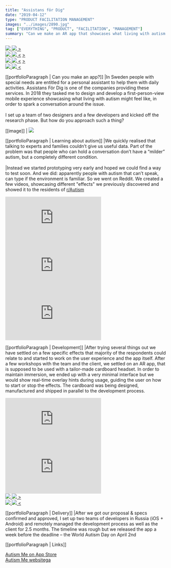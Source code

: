 ```yaml
---
title: "Assistans för Dig"
date: "2019-04-12"
type: "PRODUCT FACILITATION MANAGEMENT"
images: "../images/2890.jpg"
tag: ["EVERYTHING", "PRODUCT", "FACILITATION", "MANAGEMENT"]
summary: "Can we make an AR app that showcases what living with autism might feel like? We tried. Here's what happened."
---
```


<div class="imageGrid" id="imageGrid">
    <div class="imageWrapper">
        <div class="cssbox">
            <a id="image1" href="#image1"><img class="cssbox_thumb" src="https://raw.githubusercontent.com/mikethepurple/mikethepurple.github.io/7378d98bd3170c0122688eb30823af2a3d836c96/src/images/2890.jpg" />
                <span class="cssbox_full"><img src="https://raw.githubusercontent.com/mikethepurple/mikethepurple.github.io/7378d98bd3170c0122688eb30823af2a3d836c96/src/images/2890.jpg" /></span>
            </a>
            <a class="cssbox_close" href="#imageGrid"></a>
            <a class="cssbox_next" href="#image2">&gt;</a>
        </div>
    </div>
    <div class="imageWrapper">
        <div class="cssbox">
            <a id="image2" href="#image2"><img class="cssbox_thumb" src="https://raw.githubusercontent.com/mikethepurple/mikethepurple.github.io/7378d98bd3170c0122688eb30823af2a3d836c96/src/images/2890.jpg" />
                <span class="cssbox_full"><img src="https://raw.githubusercontent.com/mikethepurple/mikethepurple.github.io/7378d98bd3170c0122688eb30823af2a3d836c96/src/images/2890.jpg" /></span>
            </a>
            <a class="cssbox_close" href="#imageGrid"></a>
            <a class="cssbox_prev" href="#image1">&lt;</a>
            <a class="cssbox_next" href="#image3">&gt;</a>
        </div>
    </div>
    <div class="imageWrapper">
        <div class="cssbox">
            <a id="image3" href="#image3"><img class="cssbox_thumb" src="https://raw.githubusercontent.com/mikethepurple/mikethepurple.github.io/7378d98bd3170c0122688eb30823af2a3d836c96/src/images/2890.jpg" />
                <span class="cssbox_full"><img src="https://raw.githubusercontent.com/mikethepurple/mikethepurple.github.io/7378d98bd3170c0122688eb30823af2a3d836c96/src/images/2890.jpg" /></span>
            </a>
            <a class="cssbox_close" href="#imageGrid"></a>
            <a class="cssbox_prev" href="#image2">&lt;</a>
            <a class="cssbox_next" href="#image4">&gt;</a>
        </div>
    </div>
    <div class="imageWrapper">
        <div class="cssbox">
            <a id="image4" href="#image4"><img class="cssbox_thumb" src="https://raw.githubusercontent.com/mikethepurple/mikethepurple.github.io/7378d98bd3170c0122688eb30823af2a3d836c96/src/images/2890.jpg" />
                <span class="cssbox_full"><img src="https://raw.githubusercontent.com/mikethepurple/mikethepurple.github.io/7378d98bd3170c0122688eb30823af2a3d836c96/src/images/2890.jpg" /></span>
            </a>
            <a class="cssbox_close" href="#imageGrid"></a>
            <a class="cssbox_prev" href="#image3">&lt;</a>
        </div>
    </div>
</div>

[[portfolioParagraph | Can you make an app?]]
|In Sweden people with special needs are entitled for a personal assistant to help them with daily activities. Assistans För Dig is one of the companies providing these services. In 2018 they tasked me to design and develop a first-person-view mobile experience showcasing what living with autism might feel like, in order to spark a conversation around the issue. <br /> <br/> I set up a team of two designers and a few developers and kicked off the research phase. But how do you approach such a thing?

[[image]]
| ![](/../../images/2890.jpg)

[[portfolioParagraph | Learning about autism]]
|We quickly realised that talking to experts and families couldn’t give us useful data. Part of the problem was that people who can hold a conversation don’t have a “milder” autism, but a completely different condition. <br /> <br/>
|Instead we started prototyping very early and hoped we could find a way to test soon. And we did: apparently people with autism that can’t speak, can type if the environment is familiar. So we went on Reddit. We created a few videos, showcasing different "effects" we previously discovered and showed it to the residents of <a href="https://www.reddit.com/r/autism/" target="_blank">r/Autism</a>

<div class="imageGrid">
    <div class="imageWrapper">
        <div class="cssbox">
            <iframe src="https://www.youtube.com/embed/uqbAyPJv0B0" frameborder="0" allowfullscreen></iframe>
        </div>
    </div>
    <div class="imageWrapper">
        <div class="cssbox">
            <iframe  src="https://www.youtube.com/embed/ELH1W-VHEEA" frameborder="0" allowfullscreen></iframe>
        </div>
    </div>
    <div class="imageWrapper">
        <div class="cssbox">
            <iframe src="https://www.youtube.com/embed/Wk-gvkKxwJs" frameborder="0" allowfullscreen></iframe>
        </div>
    </div>
</div>

[[portfolioParagraph | Development]]
|After trying several things out we have settled on a few specific effects that majority of the respondents could relate to and started to work on the user experience and the app itself. After a few workshops with the team and the client, we settled on an AR app, that is supposed to be used with a tailor-made cardboard headset. In order to maintain immersion, we ended up with a very minimal interface but we would show real-time overlay hints during usage, guiding the user on how to start or stop the effects. The cardboard was being designed, manufactured and shipped in parallel to the development process.

<div class="imageGrid" id="imageGrid2">
    <div class="imageWrapper">
        <div class="cssbox">
            <iframe src="https://www.youtube.com/embed/JiiajPTa8wA" frameborder="0" allowfullscreen></iframe>
        </div>
    </div>
    <div class="imageWrapper">
        <div class="cssbox">
            <iframe  src="https://www.youtube.com/embed/BYrAXfxLfCk" frameborder="0" allowfullscreen></iframe>
        </div>
    </div>
    <div class="imageWrapper">
        <div class="cssbox">
            <a id="image5" href="#image5"><img class="cssbox_thumb" src="https://raw.githubusercontent.com/mikethepurple/mikethepurple.github.io/7378d98bd3170c0122688eb30823af2a3d836c96/src/images/2890.jpg" />
                <span class="cssbox_full"><img src="https://raw.githubusercontent.com/mikethepurple/mikethepurple.github.io/7378d98bd3170c0122688eb30823af2a3d836c96/src/images/2890.jpg" /></span>
            </a>
            <a class="cssbox_close" href="#imageGrid2"></a>
            <a class="cssbox_next" href="#image2">&gt;</a>
        </div>
    </div>
    <div class="imageWrapper">
        <div class="cssbox">
            <a id="image5" href="#image2"><img class="cssbox_thumb" src="https://raw.githubusercontent.com/mikethepurple/mikethepurple.github.io/7378d98bd3170c0122688eb30823af2a3d836c96/src/images/2890.jpg" />
                <span class="cssbox_full"><img src="https://raw.githubusercontent.com/mikethepurple/mikethepurple.github.io/7378d98bd3170c0122688eb30823af2a3d836c96/src/images/2890.jpg" /></span>
            </a>
            <a class="cssbox_close" href="#imageGrid2"></a>
            <a class="cssbox_prev" href="#image1">&lt;</a>
        </div>
    </div>
</div>

[[portfolioParagraph | Delivery]]
|After we got our proposal & specs confirmed and approved, I set up two teams of developers in Russia (iOS + Android) and remotely managed the development process as well as the client for 2.5 months. The timeline was rough but we released the app a week before the deadline – the World Autism Day on April 2nd

[[portfolioParagraph | Links]]

<div class="portfolioLinkGrid">
    <div>
        <a class="portfolioLink" href="https://apps.apple.com/se/app/autism-me/id1457546106?ign-mpt=uo%3D10" target="_blank">Autism Me on App Store</a>
    </div>
    <div>
        <a href="https://www.reddit.com/r/autism/" target="_blank">Autism Me websitega</a>
    </div>
